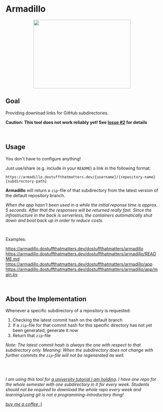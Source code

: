 # Armadillo

<p align="center">
<img src="https://external-content.duckduckgo.com/iu/?u=https%3A%2F%2Fpixfeeds.com%2Fimages%2Fanimals%2Farmadillos%2F1280-148035973-armadillo-standing-up.jpg&f=1&nofb=1" width="320" height="226"/>
</p>

## Goal

Providing download links for GitHub subdirectories.

**Caution: This tool does not work reliably yet! See [Issue #2](https://github.com/dostuffthatmatters/armadillo/issues/2) for details**

<br/>

## Usage

You don't have to configure anything!

Just use/share (e.g. include in your `README`) a link in the following format:

```
https://armadillo.dostuffthatmatters.dev/{username}/{repository-name}{subdirectory-path}
```

**Armadillo** will return a `zip`-file of that subdirectory from the latest version of the default repository branch.

*When the app hasn't been used in a while the initial reponse time is approx. 5 seconds. 
After that the responses will be returned really fast. Since the infrastructure in the back
is serverless, the containers automatically shut down and boot back up in order to reduce costs.*

<br/>

Examples:

https://armadillo.dostuffthatmatters.dev/dostuffthatmatters/armadillo <br/>
https://armadillo.dostuffthatmatters.dev/dostuffthatmatters/armadillo/README.md <br/>
https://armadillo.dostuffthatmatters.dev/dostuffthatmatters/armadillo/app <br/>
https://armadillo.dostuffthatmatters.dev/dostuffthatmatters/armadillo/app/main.py <br/>

<br/>

## About the Implementation

Whenever a specific subdirectory of a repository is requested:

1. Checking the latest commit hash on the default branch
2. If a `zip`-file for that commit hash for this specific directory has not yet been generated, generate it now
3. Return that `zip`-file

_Note: The latest commit hash is always the one with respect to that subdirectory only. Meaning: When the subdirectory does not change with further commits the `zip`-file will not be regenerated as well._

<br/>
<br/>

_I am using this tool for [a university tutorial I am holding](https://github.com/dostuffthatmatters/IN8011-WS20). 
I have one repo for the whole semester with one subdirectory in it for every week.
Students should not be required to download the whole repo every week and learning/using 
git is not a programming-introductory thing!_

[_buy me a coffee :)_](https://www.buymeacoffee.com/dstm)
